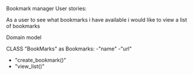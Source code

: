 Bookmark manager User stories: 

As a user 
to see what bookmarks i have available 
i would like to view a list of bookmarks

Domain model 

CLASS "BookMarks" as Bookmarks:
-"name"
-"url"
+ "create_bookmark()"
+ "view_list()"